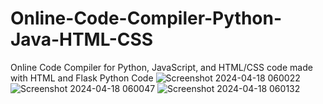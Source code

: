 # Online-Code-Compiler-Python-Java-HTML-CSS
Online Code Compiler for Python, JavaScript, and HTML/CSS code made with HTML and Flask Python Code
![Screenshot 2024-04-18 060022](https://github.com/JeffreyField123/Online-Code-Compiler-Python-Java-HTML-CSS/assets/135449242/4bae0f74-bd0b-48e6-9d22-bac4fb42735e)
![Screenshot 2024-04-18 060047](https://github.com/JeffreyField123/Online-Code-Compiler-Python-Java-HTML-CSS/assets/135449242/88149657-c3f5-4f82-ae11-5151f263afb4)
![Screenshot 2024-04-18 060132](https://github.com/JeffreyField123/Online-Code-Compiler-Python-Java-HTML-CSS/assets/135449242/428ef1a5-f1bd-4c2e-aa9a-f31ba7726495)

